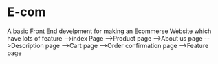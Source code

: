 # E-com
A basic Front End develpment for making an Ecommerse Website which have lots of feature 
-->index Page
-->Product page
-->About us page
-->Description page
-->Cart page
-->Order confirmation page
-->Feature page

